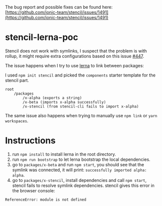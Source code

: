 The bug report and possible fixes can be found here: [https://github.com/ionic-team/stencil/issues/1491](https://github.com/ionic-team/stencil/issues/1491)

# stencil-lerna-poc

Stencil does not work with symlinks, I suspect that the problem is with rollup, it might require extra configurations based on this issue [#447](
https://github.com/rollup/rollup/issues/447).

The issue happens when I try to use [lerna](https://github.com/lerna/lerna) to link between packages:

I used `npm init stencil` and picked the `components` starter template for the stencil part.

```
root
    /packages
        /x-alpha (exports a string)
        /x-beta (imports x-alpha successfully)
        /x-stencil (from stencil-cli fails to import x-alpha)
```

The same issue also happens when trying to manually use `npm link` or `yarn workspaces`.

# Instructions

1. run `npm install` to install lerna in the root directory.
2. run `npm run bootstrap` to let lerna bootstrap the local dependencies.
3. go to `packages/x-beta` and run `npm start`, you should see that the symlink was connected, it will print: `successfully imported alpha: alpha`.
4. go to `packages/x-stencil`, install dependencies and call `npm start`, stencil fails to resolve symlink dependencies.
stencil gives this error in the browser console:
```
ReferenceError: module is not defined
```
